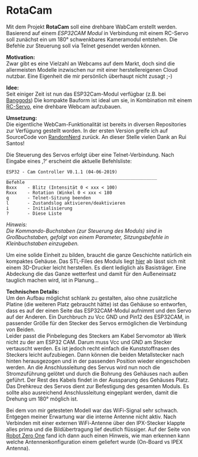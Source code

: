 # RotaCam

Mit dem Projekt <strong>RotaCam</strong> soll eine drehbare WabCam erstellt werden. 
Basierend auf einem <em>ESP32CAM Modul</em> in Verbindung mit einem RC-Servo soll zunächst ein um 180° schwenkbares Kameramodul entstehen. Die Befehle zur Steuerung soll via Telnet gesendet werden können.


<strong>Motivation:</strong>  
Zwar gibt es eine Vielzahl an Webcams auf dem Markt, doch sind die allermeisten Modelle inzwischen nur mit einer herstellereigenen Cloud nutzbar. Eine Eigenheit die mir persönlich überhaupt nicht zusagt ;-)

<strong>Idee:</strong>  
Seit einiger Zeit ist nun das ESP32Cam-Modul verfügbar (z.B. bei <a href="https://www.banggood.com/Geekcreit-ESP32-CAM-WiFi-bluetooth-Camera-Module-Development-Board-ESP32-With-Camera-Module-OV2640-p-1394679.html?rmmds=search&cur_warehouse=CN">Banggods</a>)
Die kompakte Bauform ist ideal um sie, in Kombination mit einem <a href="https://www.banggood.com/4-X-Towerpro-MG90S-Metal-Gear-RC-Micro-Servo-p-961967.html?rmmds=search&cur_warehouse=CN">RC-Servo</a>, eine drehbare Webcam aufzubauen.

<strong>Umsetzung:</strong>  
Die eigentliche WebCam-Funktionalität ist bereits in diversen Repositories zur Verfügung gestellt worden. In der ersten Version greife ich auf SourceCode von <a href="https://randomnerdtutorials.com">RandomNerd</a> zurück. An dieser Stelle vielen Dank an Rui Santos!

Die Steuerung des Servos erfolgt über eine Telnet-Verbindung. Nach Eingabe eines ‚?‘ erscheint die aktuelle Befehlsliste:

<pre><code>ESP32 - Cam Controller V0.1.1 (04-06-2019)  
_________________________________________________________  
Befehle  
Bxxx    - Blitz (Intensität 0 < xxx < 100)  
Rxxx    - Rotation (Winkel 0 < xxx < 180  
q       - Telnet-Sitzung beenden  
l       - Zustandslog aktivieren/deaktivieren 
i       - Initialisierung  
?       - Diese Liste  
</code></pre>

<em>Hinweis:  
Die Kommando-Buchstaben (zur Steuerung des Moduls) sind in Großbuchstaben, gefolgt von einem Parameter, Sitzungsbefehle in Kleinbuchstaben einzugeben.</em>

Um eine solide Einheit zu bilden, braucht die ganze Geschichte natürlich ein kompaktes Gehäuse. Das STL-Files des Moduls liegt <a href="https://github.com/HenrikAalto/RotaCam/blob/master/Webcam-Träger%20V1.4.stl">hier</a> ab lässt sich mit einem 3D-Drucker leicht herstellen. Es dient lediglich als Basisträger. Eine Abdeckung die das Ganze wetterfest und damit für den Außeneinsatz tauglich machen wird, ist in Planung…

<strong>Technischen Details:</strong>  
Um den Aufbau möglichst schlank zu gestalten, also ohne zusätzliche Platine (die weiteren Platz gebraucht hätte) ist das Gehäuse so entworfen, dass es auf der einen Seite das ESP32CAM-Modul aufnimmt und den Servo auf der Anderen. 
Ein Durchbruch zu Vcc GND und Pin12 des ESP32CAM, in passender Größe für den Stecker des Servos ermöglichen die Verbindung von Beiden.  
Leider passt die Pinbelegung des Steckers am Kabel Servomotor ab Werk nicht zu der am ESP32 CAM. Darum muss Vcc und GND am Stecker vertauscht werden. Es ist jedoch recht einfach die Kunststoffnasen des Steckers leicht aufzubiegen. Dann können die beiden Metallstecker nach hinten herausgezogen und in der passenden Position wieder eingeschoben werden.
An die Anschlussleitung des Servus wird nun noch die Stromzuführung gelötet und durch die Bohrung des Gehäuses nach außen geführt. Der Rest des Kabels findet in der Aussparung des Gehäuses Platz.  
Das Drehkreuz des Servos dient zur Befestigung des gesamten Moduls. Es sollte also ausreichend Anschlussleitung eingeplant werden, damit die Drehung um 180° möglich ist.  

Bei dem von mir getesteten Modell war das WiFi-Signal sehr schwach. Entgegen meiner Erwartung war die interne Antenne nicht aktiv. Nach Verbinden mit einer externen WiFi-Antenne über den IPX-Stecker klappte alles prima und die Bildübertragung lief deutlich flüssiger. Auf der Seite von <a href="https://robotzero.one/esp32-cam-arduino-ide/">Robot Zero One</a> fand ich dann auch einen Hinweis, wie man erkennen kann welche Antennenkonfiguration einem geliefert wurde (On-Board vs IPEX Antenna).

